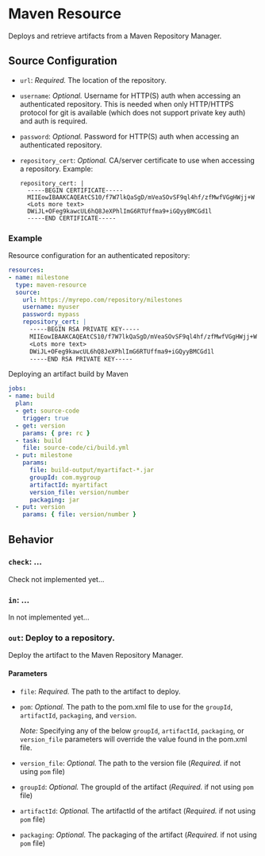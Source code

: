 # Maven Resource

Deploys and retrieve artifacts from a Maven Repository Manager.


## Source Configuration

* `url`: *Required.* The location of the repository.

* `username`: *Optional.* Username for HTTP(S) auth when accessing an authenticated repository.
  This is needed when only HTTP/HTTPS protocol for git is available (which does not support private key auth)
  and auth is required.

* `password`: *Optional.* Password for HTTP(S) auth when accessing an authenticated repository.

* `repository_cert`: *Optional.* CA/server certificate to use when accessing a repository.
    Example:
    ```
    repository_cert: |
      -----BEGIN CERTIFICATE-----
      MIIEowIBAAKCAQEAtCS10/f7W7lkQaSgD/mVeaSOvSF9ql4hf/zfMwfVGgHWjj+W
      <Lots more text>
      DWiJL+OFeg9kawcUL6hQ8JeXPhlImG6RTUffma9+iGQyyBMCGd1l
      -----END CERTIFICATE-----
    ```

### Example

Resource configuration for an authenticated repository:

``` yaml
resources:
- name: milestone
  type: maven-resource
  source:
    url: https://myrepo.com/repository/milestones
    username: myuser
    password: mypass
    repository_cert: |
      -----BEGIN RSA PRIVATE KEY-----
      MIIEowIBAAKCAQEAtCS10/f7W7lkQaSgD/mVeaSOvSF9ql4hf/zfMwfVGgHWjj+W
      <Lots more text>
      DWiJL+OFeg9kawcUL6hQ8JeXPhlImG6RTUffma9+iGQyyBMCGd1l
      -----END RSA PRIVATE KEY-----
```

Deploying an artifact build by Maven

``` yaml
jobs:
- name: build
  plan:
  - get: source-code
    trigger: true
  - get: version
    params: { pre: rc }
  - task: build
    file: source-code/ci/build.yml
  - put: milestone
    params:
      file: build-output/myartifact-*.jar
      groupId: com.mygroup
      artifactId: myartifact
      version_file: version/number
      packaging: jar
  - put: version
    params: { file: version/number }
```

## Behavior

### `check`: ...

Check not implemented yet...


### `in`: ...

In not implemented yet...


### `out`: Deploy to a repository.

Deploy the artifact to the Maven Repository Manager.

#### Parameters

* `file`: *Required.* The path to the artifact to deploy.

* `pom`: *Optional.* The path to the pom.xml file to use for the `groupId`, `artifactId`, `packaging`, and `version`.

  *Note:* Specifying any of the below `groupId`, `artifactId`, `packaging`, or `version_file` parameters will override the value found in the pom.xml file.

* `version_file`: *Optional.* The path to the version file (*Required.* if not using `pom` file)

* `groupId`: *Optional.* The groupId of the artifact (*Required.* if not using `pom` file)

* `artifactId`: *Optional.* The artifactId of the artifact (*Required.* if not using `pom` file)

* `packaging`: *Optional.* The packaging of the artifact (*Required.* if not using `pom` file)
